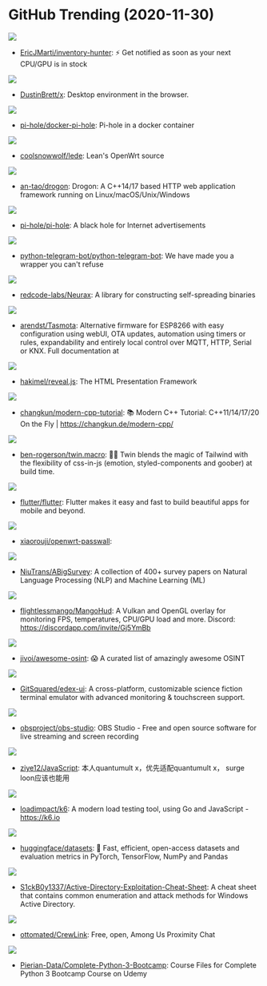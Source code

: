 # GitHub Trending (2020-11-30)

![](https://img.shields.io/badge/Python-New%2064-green?style=flat-square&logo=appveyor)
- [EricJMarti/inventory-hunter](https://github.com/EricJMarti/inventory-hunter): ⚡️ Get notified as soon as your next CPU/GPU is in stock

![](https://img.shields.io/badge/JavaScript-New%20248-green?style=flat-square&logo=appveyor)
- [DustinBrett/x](https://github.com/DustinBrett/x): Desktop environment in the browser.

![](https://img.shields.io/badge/Shell-New%2021-green?style=flat-square&logo=appveyor)
- [pi-hole/docker-pi-hole](https://github.com/pi-hole/docker-pi-hole): Pi-hole in a docker container

![](https://img.shields.io/badge/C-New%2069-green?style=flat-square&logo=appveyor)
- [coolsnowwolf/lede](https://github.com/coolsnowwolf/lede): Lean's OpenWrt source

![](https://img.shields.io/badge/C%2B%2B-New%2077-green?style=flat-square&logo=appveyor)
- [an-tao/drogon](https://github.com/an-tao/drogon): Drogon: A C++14/17 based HTTP web application framework running on Linux/macOS/Unix/Windows

![](https://img.shields.io/badge/Shell-New%20189-green?style=flat-square&logo=appveyor)
- [pi-hole/pi-hole](https://github.com/pi-hole/pi-hole): A black hole for Internet advertisements

![](https://img.shields.io/badge/Python-New%20136-green?style=flat-square&logo=appveyor)
- [python-telegram-bot/python-telegram-bot](https://github.com/python-telegram-bot/python-telegram-bot): We have made you a wrapper you can't refuse

![](https://img.shields.io/badge/Go-New%20120-green?style=flat-square&logo=appveyor)
- [redcode-labs/Neurax](https://github.com/redcode-labs/Neurax): A library for constructing self-spreading binaries

![](https://img.shields.io/badge/C-New%20110-green?style=flat-square&logo=appveyor)
- [arendst/Tasmota](https://github.com/arendst/Tasmota): Alternative firmware for ESP8266 with easy configuration using webUI, OTA updates, automation using timers or rules, expandability and entirely local control over MQTT, HTTP, Serial or KNX. Full documentation at

![](https://img.shields.io/badge/JavaScript-New%20354-green?style=flat-square&logo=appveyor)
- [hakimel/reveal.js](https://github.com/hakimel/reveal.js): The HTML Presentation Framework

![](https://img.shields.io/badge/C%2B%2B-New%20137-green?style=flat-square&logo=appveyor)
- [changkun/modern-cpp-tutorial](https://github.com/changkun/modern-cpp-tutorial): 📚 Modern C++ Tutorial: C++11/14/17/20 On the Fly | https://changkun.de/modern-cpp/

![](https://img.shields.io/badge/JavaScript-New%20204-green?style=flat-square&logo=appveyor)
- [ben-rogerson/twin.macro](https://github.com/ben-rogerson/twin.macro): 🦹‍♂️ Twin blends the magic of Tailwind with the flexibility of css-in-js (emotion, styled-components and goober) at build time.

![](https://img.shields.io/badge/Dart-New%20186-green?style=flat-square&logo=appveyor)
- [flutter/flutter](https://github.com/flutter/flutter): Flutter makes it easy and fast to build beautiful apps for mobile and beyond.

![](https://img.shields.io/badge/HTML-New%2040-green?style=flat-square&logo=appveyor)
- [xiaorouji/openwrt-passwall](https://github.com/xiaorouji/openwrt-passwall): 

![](https://img.shields.io/badge/none-New%2097-green?style=flat-square&logo=appveyor)
- [NiuTrans/ABigSurvey](https://github.com/NiuTrans/ABigSurvey): A collection of 400+ survey papers on Natural Language Processing (NLP) and Machine Learning (ML)

![](https://img.shields.io/badge/C%2B%2B-New%204-green?style=flat-square&logo=appveyor)
- [flightlessmango/MangoHud](https://github.com/flightlessmango/MangoHud): A Vulkan and OpenGL overlay for monitoring FPS, temperatures, CPU/GPU load and more. Discord: https://discordapp.com/invite/Gj5YmBb

![](https://img.shields.io/badge/none-New%2012-green?style=flat-square&logo=appveyor)
- [jivoi/awesome-osint](https://github.com/jivoi/awesome-osint): 😱 A curated list of amazingly awesome OSINT

![](https://img.shields.io/badge/JavaScript-New%20143-green?style=flat-square&logo=appveyor)
- [GitSquared/edex-ui](https://github.com/GitSquared/edex-ui): A cross-platform, customizable science fiction terminal emulator with advanced monitoring & touchscreen support.

![](https://img.shields.io/badge/C-New%2028-green?style=flat-square&logo=appveyor)
- [obsproject/obs-studio](https://github.com/obsproject/obs-studio): OBS Studio - Free and open source software for live streaming and screen recording

![](https://img.shields.io/badge/JavaScript-New%2015-green?style=flat-square&logo=appveyor)
- [ziye12/JavaScript](https://github.com/ziye12/JavaScript): 本人quantumult x，优先适配quantumult x， surge loon应该也能用

![](https://img.shields.io/badge/Go-New%201-green?style=flat-square&logo=appveyor)
- [loadimpact/k6](https://github.com/loadimpact/k6): A modern load testing tool, using Go and JavaScript - https://k6.io

![](https://img.shields.io/badge/Python-New%20146-green?style=flat-square&logo=appveyor)
- [huggingface/datasets](https://github.com/huggingface/datasets): 🤗 Fast, efficient, open-access datasets and evaluation metrics in PyTorch, TensorFlow, NumPy and Pandas

![](https://img.shields.io/badge/none-New%2091-green?style=flat-square&logo=appveyor)
- [S1ckB0y1337/Active-Directory-Exploitation-Cheat-Sheet](https://github.com/S1ckB0y1337/Active-Directory-Exploitation-Cheat-Sheet): A cheat sheet that contains common enumeration and attack methods for Windows Active Directory.

![](https://img.shields.io/badge/TypeScript-New%20116-green?style=flat-square&logo=appveyor)
- [ottomated/CrewLink](https://github.com/ottomated/CrewLink): Free, open, Among Us Proximity Chat

![](https://img.shields.io/badge/Jupyter%20Notebook-New%20109-green?style=flat-square&logo=appveyor)
- [Pierian-Data/Complete-Python-3-Bootcamp](https://github.com/Pierian-Data/Complete-Python-3-Bootcamp): Course Files for Complete Python 3 Bootcamp Course on Udemy

